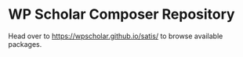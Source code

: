 # WP Scholar Composer Repository

Head over to https://wpscholar.github.io/satis/ to browse available packages.
